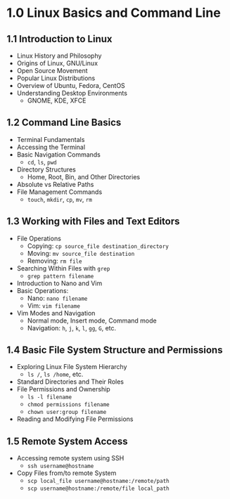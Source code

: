 # 1.0 Linux Basics and Command Line

## 1.1 Introduction to Linux

- Linux History and Philosophy
- Origins of Linux, GNU/Linux
- Open Source Movement
- Popular Linux Distributions
- Overview of Ubuntu, Fedora, CentOS
- Understanding Desktop Environments
  - GNOME, KDE, XFCE

## 1.2 Command Line Basics

- Terminal Fundamentals
- Accessing the Terminal
- Basic Navigation Commands
  - `cd`, `ls`, `pwd`
- Directory Structures
  - Home, Root, Bin, and Other Directories
- Absolute vs Relative Paths
- File Management Commands
  - `touch`, `mkdir`, `cp`, `mv`, `rm`

## 1.3 Working with Files and Text Editors

- File Operations
  - Copying: `cp source_file destination_directory`
  - Moving: `mv source_file destination`
  - Removing: `rm file`
- Searching Within Files with `grep`
  - `grep pattern filename`
- Introduction to Nano and Vim
- Basic Operations:
  - Nano: `nano filename`
  - Vim: `vim filename`
- Vim Modes and Navigation
  - Normal mode, Insert mode, Command mode
  - Navigation: `h`, `j`, `k`, `l`, `gg`, `G`, etc.

## 1.4 Basic File System Structure and Permissions

- Exploring Linux File System Hierarchy
  - `ls /`, `ls /home`, etc.
- Standard Directories and Their Roles
- File Permissions and Ownership
  - `ls -l filename`
  - `chmod permissions filename`
  - `chown user:group filename`
- Reading and Modifying File Permissions

## 1.5 Remote System Access

- Accessing remote system using SSH
  - `ssh username@hostname`
- Copy Files from/to remote System
  - `scp local_file username@hostname:/remote/path`
  - `scp username@hostname:/remote/file local_path`
